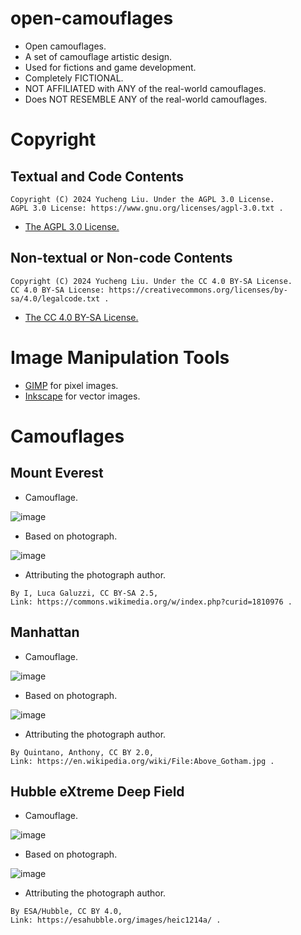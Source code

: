 # open-camouflages

- Open camouflages.
- A set of camouflage artistic design.
- Used for fictions and game development.
- Completely FICTIONAL.
- NOT AFFILIATED with ANY of the real-world camouflages.
- Does NOT RESEMBLE ANY of the real-world camouflages.

# Copyright

## Textual and Code Contents

```
Copyright (C) 2024 Yucheng Liu. Under the AGPL 3.0 License.
AGPL 3.0 License: https://www.gnu.org/licenses/agpl-3.0.txt .
```

- [The AGPL 3.0 License.](./license)

## Non-textual or Non-code Contents

```
Copyright (C) 2024 Yucheng Liu. Under the CC 4.0 BY-SA License.
CC 4.0 BY-SA License: https://creativecommons.org/licenses/by-sa/4.0/legalcode.txt .
```

- [The CC 4.0 BY-SA License.](./license-2)

# Image Manipulation Tools

- [GIMP](https://www.gimp.org/downloads/) for pixel images.
- [Inkscape](https://inkscape.org/release/inkscape-1.3.2/) for vector images.

# Camouflages

## Mount Everest

- Camouflage.

![image](./camos/camo-mount-everest.png)

- Based on photograph.

![image](./photos/photo-mount-everest.jpg)

- Attributing the photograph author.

```
By I, Luca Galuzzi, CC BY-SA 2.5,
Link: https://commons.wikimedia.org/w/index.php?curid=1810976 .
```

## Manhattan

- Camouflage.

![image](./camos/camo-manhattan.png)

- Based on photograph.

![image](./photos/photo-manhattan.jpg)

- Attributing the photograph author.

```
By Quintano, Anthony, CC BY 2.0,
Link: https://en.wikipedia.org/wiki/File:Above_Gotham.jpg .
```

## Hubble eXtreme Deep Field

- Camouflage.

![image](./camos/camo-hubble-extreme-deep-field.png)

- Based on photograph.

![image](./photos/photo-hubble-extreme-deep-field.jpg)

- Attributing the photograph author.

```
By ESA/Hubble, CC BY 4.0,
Link: https://esahubble.org/images/heic1214a/ .
```
